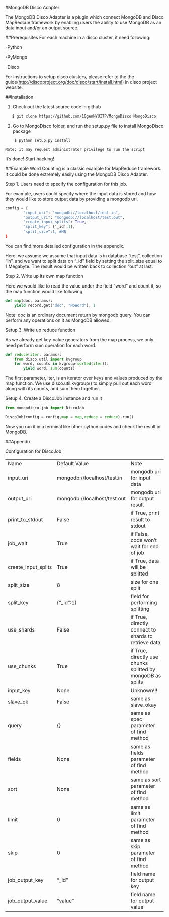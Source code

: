 #MongoDB Disco Adapter

The MongoDB Disco Adapter is a plugin which connect MongoDB and Disco MapRedcue framework by enabling users the ability to use MongoDB as an data input and/or an output source.

##Prerequisites
For each machine in a disco cluster, it need following:

-Python

-PyMongo

-Disco

For instructions to setup disco clusters, please refer to the the guide(http://discoproject.org/doc/disco/start/install.html) in disco project website.

##Installation
1.  Check out the latest source code in github

```bash
   $ git clone https://github.com/10genNYUITP/MongoDisco MongoDisco
```

2.  Go to MongoDisco folder, and run the setup.py file to install MongoDisco package

```bash    
    $ python setup.py install 
```

    Note: it may request administrator privilege to run the script

It’s done! Start hacking!

##Example
Word Counting is a classic example for MapReduce framework. It could be done extremely easily using the MongoDB Disco Adapter.

Step 1. Users need to specify the configuration for this job.

For example, users could specify where the input data is stored and how they would like to store output data by providing a mongodb uri.

```python
config = {
        "input_uri": "mongodb://localhost/test.in",
        "output_uri": "mongodb://localhost/test.out",
        "create_input_splits": True,
        "split_key": {‘_id’:1},
        "split_size”:1, #MB
}
```


You can find more detailed configuration in the appendix.

Here, we assume we assume that input data is in database “test”, collection “in”, and we want to split data on “_id” field by setting the split_size equal to 1 Megabyte. The result would be written back to collection “out” at last.

Step 2. Write up its own map function

Here we would like to read the value under the field “word” and count it, so the map function would like following:

```python
def map(doc, params):
    yield record.get('doc', "NoWord"), 1
```

Note: doc is an ordinary document return by mongodb query. You can perform any operations on it as MongoDB allowed.

Setup 3. Write up reduce function

As we already get key-value generators from the map process, we only need perform sum operation for each word.

```python
def reduce(iter, params):
    from disco.util import kvgroup
    for word, counts in kvgroup(sorted(iter)):
        yield word, sum(counts)
```

The first parameter, iter, is an iterator over keys and values produced by the map function. We use disco.util.kvgroup() to simply pull out each word along with its counts, and sum them together.

Setup 4. Create a DiscoJob instance and run it

```python
from mongodisco.job import DiscoJob

DiscoJob(config = config,map = map,reduce = reduce).run()
```

Now you run it in a terminal like other python codes and check the result in MongoDB.


##Appendix

Configuration for DiscoJob

<table>
<tr><td>Name</td><td>Default Value</td><td>Note</td></tr>
<tr><td>input_uri</td><td>mongodb://localhost/test.in</td><td>mongodb uri for input data</td></tr>
<tr><td>output_uri</td><td>mongodb://localhost/test.out</td><td>mongodb uri for output result</td></tr>
<tr><td>print_to_stdout</td><td>False</td><td>if True, print result to stdout</td></tr>
<tr><td>job_wait</td><td>True</td><td>if False, code won’t wait for end of job</td></tr>
<tr><td>create_input_splits</td><td>True</td><td>if True, data will be splitted</td></tr>
<tr><td>split_size</td><td>8</td><td>size for one split</td></tr>
<tr><td>split_key</td><td>{“_id”:1}</td><td>field for performing splitting</td></tr>
<tr><td>use_shards</td><td>False</td><td>if True, directly connect to shards to retrieve data</td></tr>
<tr><td>use_chunks</td><td>True</td><td>if True, directly use chunks splitted by mongoDB as splits</td></tr>
<tr><td>input_key</td><td>None</td><td>Unknown!!!</td></tr>
<tr><td>slave_ok</td><td>False</td><td>same as slave_okay</td></tr>
<tr><td>query</td><td>{}</td><td>same as spec parameter of find method</td></tr>
<tr><td>fields</td><td>None</td><td>same as fields parameter of find method</td></tr>
<tr><td>sort</td><td>None</td><td>same as sort parameter of find method</td></tr>
<tr><td>limit</td><td>0</td><td>same as limit parameter of find method</td></tr>
<tr><td>skip</td><td>0</td><td>same as skip parameter of find method</td></tr>
<tr><td>job_output_key</td><td>“_id”</td><td>field name for output key</td></tr> 
<tr><td>job_output_value</td><td>“value”</td><td>field name for output value</td></tr>
</table>


